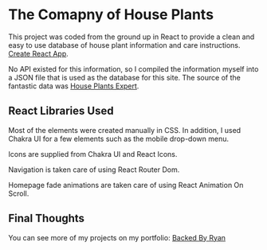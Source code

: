# The Comapny of House Plants

This project was coded from the ground up in React to provide a clean and easy to use database of house plant information and care instructions. [Create React App](https://github.com/facebook/create-react-app).

No API existed for this information, so I compiled the information myself into a JSON file that is used as the database for this site. The source of the fantastic data was [House Plants Expert](https://www.houseplantsexpert.com/).

## React Libraries Used

Most of the elements were created manually in CSS.
In addition, I used Chakra UI for a few elements such as the mobile drop-down menu.

Icons are supplied from Chakra UI and React Icons.

Navigation is taken care of using React Router Dom.

Homepage fade animations are taken care of using React Animation On Scroll.

## Final Thoughts

You can see more of my projects on my portfolio: [Backed By Ryan](http://backedbyryan.com)
